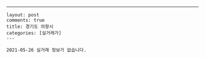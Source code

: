 ---
    layout: post
    comments: true
    title: 경기도 의왕시
    categories: [실거래가]
    ---

    2021-05-26 실거래 정보가 없습니다.

    